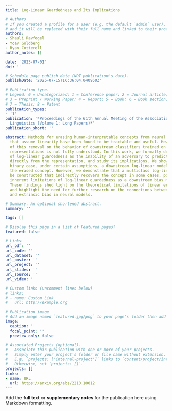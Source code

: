```yaml
---
title: Log-Linear Guardedness and Its Implications

# Authors
# If you created a profile for a user (e.g. the default `admin` user), write the username (folder name) here
# and it will be replaced with their full name and linked to their profile.
authors:
- Shauli Ravfogel
- Yoav Goldberg
- Ryan Cotterell
author_notes: []

date: '2023-07-01'
doi: ''

# Schedule page publish date (NOT publication's date).
publishDate: '2025-07-15T16:36:04.040950Z'

# Publication type.
# Legend: 0 = Uncategorized; 1 = Conference paper; 2 = Journal article;
# 3 = Preprint / Working Paper; 4 = Report; 5 = Book; 6 = Book section;
# 7 = Thesis; 8 = Patent
publication_types:
- '1'
publication: '*Proceedings of the 61th Annual Meeting of the Association for Computational
  Linguistics (Volume 1: Long Papers)*'
publication_short: ''

abstract: Methods for erasing human-interpretable concepts from neural representations
  that assume linearity have been found to be tractable and useful. However, the impact
  of this removal on the behavior of downstream classifiers trained on the modified
  representations is not fully understood. In this work, we formally define the notion
  of log-linear guardedness as the inability of an adversary to predict the concept
  directly from the representation, and study its implications. We show that, in the
  binary case, under certain assumptions, a downstream log-linear model cannot recover
  the erased concept. However, we demonstrate that a multiclass log-linear model emphcan
  be constructed that indirectly recovers the concept in some cases, pointing to the
  inherent limitations of log-linear guardedness as a downstream bias mitigation technique.
  These findings shed light on the theoretical limitations of linear erasure methods
  and highlight the need for further research on the connections between intrinsic
  and extrinsic bias in neural models.

# Summary. An optional shortened abstract.
summary: ''

tags: []

# Display this page in a list of Featured pages?
featured: false

# Links
url_pdf: ''
url_code: ''
url_dataset: ''
url_poster: ''
url_project: ''
url_slides: ''
url_source: ''
url_video: ''

# Custom links (uncomment lines below)
# links:
# - name: Custom Link
#   url: http://example.org

# Publication image
# Add an image named `featured.jpg/png` to your page's folder then add a caption below.
image:
  caption: ''
  focal_point: ''
  preview_only: false

# Associated Projects (optional).
#   Associate this publication with one or more of your projects.
#   Simply enter your project's folder or file name without extension.
#   E.g. `projects: ['internal-project']` links to `content/project/internal-project/index.md`.
#   Otherwise, set `projects: []`.
projects: []
links:
- name: URL
  url: https://arxiv.org/abs/2210.10012
---
```


Add the **full text** or **supplementary notes** for the publication here using Markdown formatting.
